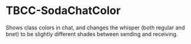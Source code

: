 # TBCC-SodaChatColor
Shows class colors in chat, and changes the whisper (both regular and bnet) to be slightly different shades between sending and receiving.
